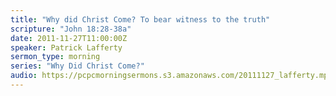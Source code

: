 ```yaml
---
title: "Why did Christ Come? To bear witness to the truth"
scripture: "John 18:28-38a"
date: 2011-11-27T11:00:00Z
speaker: Patrick Lafferty
sermon_type: morning
series: "Why Did Christ Come?"
audio: https://pcpcmorningsermons.s3.amazonaws.com/20111127_lafferty.mp3 
---
```



